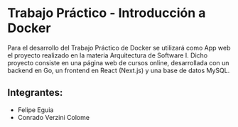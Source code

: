 # Trabajo Práctico - Introducción a Docker

Para el desarrollo del Trabajo Práctico de Docker se utilizará como App web el proyecto realizado en la materia Arquitectura de Software I. Dicho proyecto consiste en una página web de cursos online, desarrollada con un backend en Go, un frontend en React (Next.js) y una base de datos MySQL.

## Integrantes:

- Felipe Eguia
- Conrado Verzini Colome
